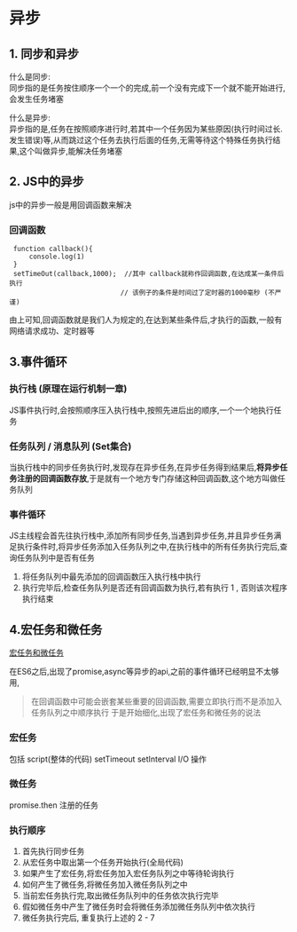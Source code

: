 # 异步

## 1. 同步和异步
什么是同步:  
同步指的是任务按住顺序一个一个的完成,前一个没有完成下一个就不能开始进行,会发生任务堵塞

什么是异步:  
异步指的是,任务在按照顺序进行时,若其中一个任务因为某些原因(执行时间过长.发生错误)等,从而跳过这个任务去执行后面的任务,无需等待这个特殊任务执行结果,这个叫做异步,能解决任务堵塞


## 2. JS中的异步
js中的异步一般是用回调函数来解决

### 回调函数
```
 function callback(){
     console.log(1)
 }
 setTimeOut(callback,1000);  //其中 callback就称作回调函数,在达成某一条件后执行
                            // 该例子的条件是时间过了定时器的1000毫秒 (不严谨)
```
由上可知,回调函数就是我们人为规定的,在达到某些条件后,才执行的函数,一般有网络请求成功、定时器等

## 3.事件循环

### 执行栈 (原理在运行机制一章)
JS事件执行时,会按照顺序压入执行栈中,按照先进后出的顺序,一个一个地执行任务

### 任务队列 / 消息队列 (Set集合)
当执行栈中的同步任务执行时,发现存在异步任务,在异步任务得到结果后,**将异步任务注册的回调函数存放**,于是就有一个地方专门存储这种回调函数,这个地方叫做任务队列

### 事件循环
JS主线程会首先往执行栈中,添加所有同步任务,当遇到异步任务,并且异步任务满足执行条件时,将异步任务添加入任务队列之中,在执行栈中的所有任务执行完后,查询任务队列中是否有任务  
1. 将任务队列中最先添加的回调函数压入执行栈中执行
2. 执行完毕后,检查任务队列是否还有回调函数为执行,若有执行 1 , 否则该次程序执行结束



## 4.宏任务和微任务

[宏任务和微任务](https://juejin.im/post/5e80595c518825739f6af6f4#heading-12)

在ES6之后,出现了promise,async等异步的api,之前的事件循环已经明显不太够用,  
> 在回调函数中可能会嵌套某些重要的回调函数,需要立即执行而不是添加入任务队列之中顺序执行
于是开始细化,出现了宏任务和微任务的说法


### 宏任务
包括 script(整体的代码) setTimeout setInterval I/O 操作

### 微任务 
promise.then 注册的任务

### 执行顺序
1. 首先执行同步任务
2. 从宏任务中取出第一个任务开始执行(全局代码)
3. 如果产生了宏任务,将宏任务加入宏任务队列之中等待轮询执行
4. 如何产生了微任务,将微任务加入微任务队列之中
5. 当前宏任务执行完,取出微任务队列中的任务依次执行完毕
6. 假如微任务中产生了微任务时会将微任务添加微任务队列中依次执行
7. 微任务执行完后, 重复执行上述的 2 - 7


